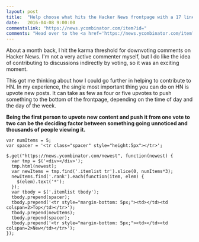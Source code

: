 ```yaml
---
layout: post
title:  "Help choose what hits the Hacker News frontpage with a 17 line chrome extension"
date:   2016-04-08 9:00:00
commentslink: "https://news.ycombinator.com/item?id="
comments: "Head over to the <a href='https://news.ycombinator.com/item?id='>comments on Hacker News</a> to discuss this article"
---
```


About a month back, I hit the karma threshold for downvoting comments on Hacker News. I'm not a very active commenter myself, but I do like the idea of contributing to discussions indirectly by voting, so it was an exciting moment.

This got me thinking about how I could go further in helping to contribute to HN. In my experience, the single most important thing you can do on HN is upvote new posts. It can take as few as four or five upvotes to push something to the bottom of the frontpage, depending on the time of day and the day of the week.

**Being the first person to upvote new content and push it from one vote to two can be the deciding factor between something going unnoticed and thousands of people viewing it.**

<!-- more -->

    var numItems = 5;
    var spacer = '<tr class="spacer" style="height:5px"></tr>';

    $.get("https://news.ycombinator.com/newest", function(newest) {
      var tmp = $('<div></div>');
      tmp.html(newest);
      var newItems = tmp.find('.itemlist tr').slice(0, numItems*3);
      newItems.find('.rank').each(function(item, elem) {
        $(elem).text('*');
      });
      var tbody = $('.itemlist tbody');
      tbody.prepend(spacer);
      tbody.prepend('<tr style="margin-bottom: 5px;"><td></td><td colspan=2>Top</td></tr>');
      tbody.prepend(newItems);
      tbody.prepend(spacer);
      tbody.prepend('<tr style="margin-bottom: 5px;"><td></td><td colspan=2>New</td></tr>');
    });
